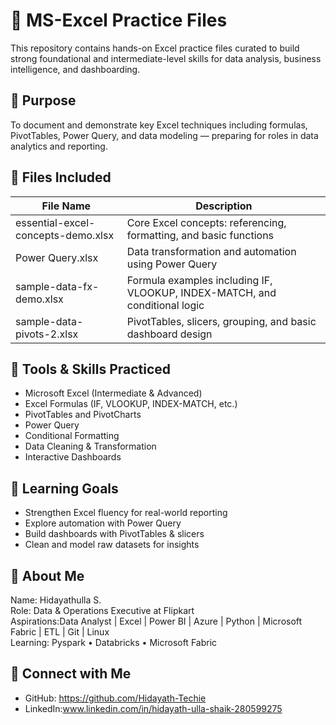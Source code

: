 # 📘 MS-Excel Practice Files

  This repository contains hands-on Excel practice files curated to build strong foundational and intermediate-level skills for data analysis, business intelligence, and dashboarding.

## 🧠 Purpose

  To document and demonstrate key Excel techniques including formulas, PivotTables, Power Query, and data modeling — preparing for roles in data analytics and reporting.


## 📁 Files Included

 | File Name                          | Description                                                                 |
 |----------------------------------- |-----------------------------------------------------------------------------|
 | essential-excel-concepts-demo.xlsx | Core Excel concepts: referencing, formatting, and basic functions           |
 | Power Query.xlsx                   | Data transformation and automation using Power Query                        |
 | sample-data-fx-demo.xlsx           | Formula examples including IF, VLOOKUP, INDEX-MATCH, and conditional logic  |
 | sample-data-pivots-2.xlsx          | PivotTables, slicers, grouping, and basic dashboard design                  |


## 🧰 Tools & Skills Practiced

- Microsoft Excel (Intermediate & Advanced)
- Excel Formulas (IF, VLOOKUP, INDEX-MATCH, etc.)
- PivotTables and PivotCharts
- Power Query
- Conditional Formatting
- Data Cleaning & Transformation
- Interactive Dashboards 


## 🌱 Learning Goals

- Strengthen Excel fluency for real-world reporting
- Explore automation with Power Query
- Build dashboards with PivotTables & slicers
- Clean and model raw datasets for insights


## 👤 About Me

 Name: Hidayathulla S.  
 Role: Data & Operations Executive at Flipkart  
 Aspirations:Data Analyst | Excel | Power BI | Azure | Python | Microsoft Fabric | ETL | Git | Linux  
 Learning: Pyspark • Databricks • Microsoft Fabric

## 🔗 Connect with Me

- GitHub: https://github.com/Hidayath-Techie
- LinkedIn:www.linkedin.com/in/hidayath-ulla-shaik-280599275

